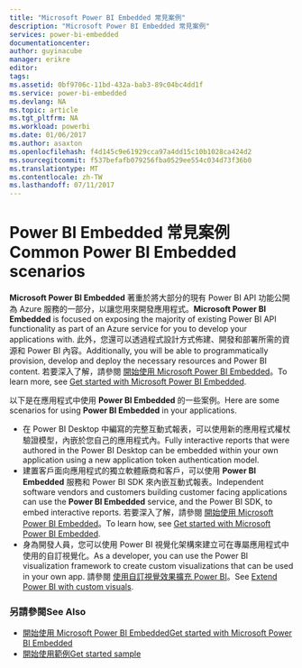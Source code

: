 ```yaml
---
title: "Microsoft Power BI Embedded 常見案例"
description: "Microsoft Power BI Embedded 常見案例"
services: power-bi-embedded
documentationcenter: 
author: guyinacube
manager: erikre
editor: 
tags: 
ms.assetid: 0bf9706c-11bd-432a-bab3-89c04bc4dd1f
ms.service: power-bi-embedded
ms.devlang: NA
ms.topic: article
ms.tgt_pltfrm: NA
ms.workload: powerbi
ms.date: 01/06/2017
ms.author: asaxton
ms.openlocfilehash: f4d145c9e61929cca97a4dd15c10b1028ca424d2
ms.sourcegitcommit: f537befafb079256fba0529ee554c034d73f36b0
ms.translationtype: MT
ms.contentlocale: zh-TW
ms.lasthandoff: 07/11/2017
---
```

# <a name="common-power-bi-embedded-scenarios"></a><span data-ttu-id="8e809-103">Power BI Embedded 常見案例</span><span class="sxs-lookup"><span data-stu-id="8e809-103">Common Power BI Embedded scenarios</span></span>
<span data-ttu-id="8e809-104">**Microsoft Power BI Embedded** 著重於將大部分的現有 Power BI API 功能公開為 Azure 服務的一部分，以讓您用來開發應用程式。</span><span class="sxs-lookup"><span data-stu-id="8e809-104">**Microsoft Power BI Embedded** is focused on exposing the majority of existing Power BI API functionality as part of an Azure service for you to develop your applications with.</span></span>  <span data-ttu-id="8e809-105">此外，您還可以透過程式設計方式佈建、開發和部署所需的資源和 Power BI 內容。</span><span class="sxs-lookup"><span data-stu-id="8e809-105">Additionally, you will be able to programmatically provision, develop and deploy the necessary resources and Power BI content.</span></span> <span data-ttu-id="8e809-106">若要深入了解，請參閱 [開始使用 Microsoft Power BI Embedded](power-bi-embedded-get-started.md)。</span><span class="sxs-lookup"><span data-stu-id="8e809-106">To learn more, see [Get started with Microsoft Power BI Embedded](power-bi-embedded-get-started.md).</span></span>

<span data-ttu-id="8e809-107">以下是在應用程式中使用 **Power BI Embedded** 的一些案例。</span><span class="sxs-lookup"><span data-stu-id="8e809-107">Here are some scenarios for using **Power BI Embedded** in your applications.</span></span>

* <span data-ttu-id="8e809-108">在 Power BI Desktop 中編寫的完整互動式報表，可以使用新的應用程式權杖驗證模型，內嵌於您自己的應用程式內。</span><span class="sxs-lookup"><span data-stu-id="8e809-108">Fully interactive reports that were authored in the Power BI Desktop can be embedded within your own application using a new application token authentication model.</span></span>
* <span data-ttu-id="8e809-109">建置客戶面向應用程式的獨立軟體廠商和客戶，可以使用 **Power BI Embedded** 服務和 Power BI SDK 來內嵌互動式報表。</span><span class="sxs-lookup"><span data-stu-id="8e809-109">Independent software vendors and customers building customer facing applications can use the **Power BI Embedded** service, and the Power BI SDK, to embed interactive reports.</span></span> <span data-ttu-id="8e809-110">若要深入了解，請參閱 [開始使用 Microsoft Power BI Embedded](power-bi-embedded-get-started.md)。</span><span class="sxs-lookup"><span data-stu-id="8e809-110">To learn how, see [Get started with Microsoft Power BI Embedded](power-bi-embedded-get-started.md).</span></span>
* <span data-ttu-id="8e809-111">身為開發人員，您可以使用 Power BI 視覺化架構來建立可在專屬應用程式中使用的自訂視覺化。</span><span class="sxs-lookup"><span data-stu-id="8e809-111">As a developer, you can use the Power BI visualization framework to create custom visualizations that can be used in your own app.</span></span> <span data-ttu-id="8e809-112">請參閱 [使用自訂視覺效果擴充 Power BI](https://powerbi.microsoft.com/custom-visuals/)。</span><span class="sxs-lookup"><span data-stu-id="8e809-112">See [Extend Power BI with custom visuals](https://powerbi.microsoft.com/custom-visuals/).</span></span>

### <a name="see-also"></a><span data-ttu-id="8e809-113">另請參閱</span><span class="sxs-lookup"><span data-stu-id="8e809-113">See Also</span></span>
* [<span data-ttu-id="8e809-114">開始使用 Microsoft Power BI Embedded</span><span class="sxs-lookup"><span data-stu-id="8e809-114">Get started with Microsoft Power BI Embedded</span></span>](power-bi-embedded-get-started.md)
* [<span data-ttu-id="8e809-115">開始使用範例</span><span class="sxs-lookup"><span data-stu-id="8e809-115">Get started sample</span></span>](power-bi-embedded-get-started.md)

